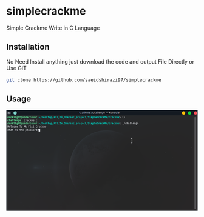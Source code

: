 # simplecrackme
Simple Crackme Write in C Language 

## Installation

No Need Install anything just download the code and output File Directly or Use GIT

```bash
git clone https://github.com/saeidshirazi97/simplecrackme
```

## Usage
![Screenshot](img/crackme.png)
